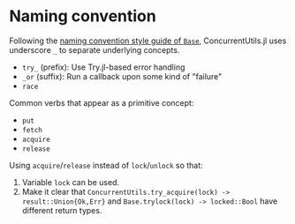 # Naming convention

Following the [naming convention style guide of `Base`][base-naming-convention],
ConcurrentUtils.jl uses underscore `_` to separate underlying concepts.

[base-naming-convention]: https://docs.julialang.org/en/v1/manual/style-guide/#Use-naming-conventions-consistent-with-Julia-base/

* `try_` (prefix): Use Try.jl-based error handling
* `_or` (suffix): Run a callback upon some kind of "failure"
* `race`

Common verbs that appear as a primitive concept:

* `put`
* `fetch`
* `acquire`
* `release`

Using `acquire`/`release` instead of `lock`/`unlock` so that:

1. Variable `lock` can be used.
2. Make it clear that `ConcurrentUtils.try_acquire(lock) -> result::Union{Ok,Err}` and
   `Base.trylock(lock) -> locked::Bool` have different return types.

